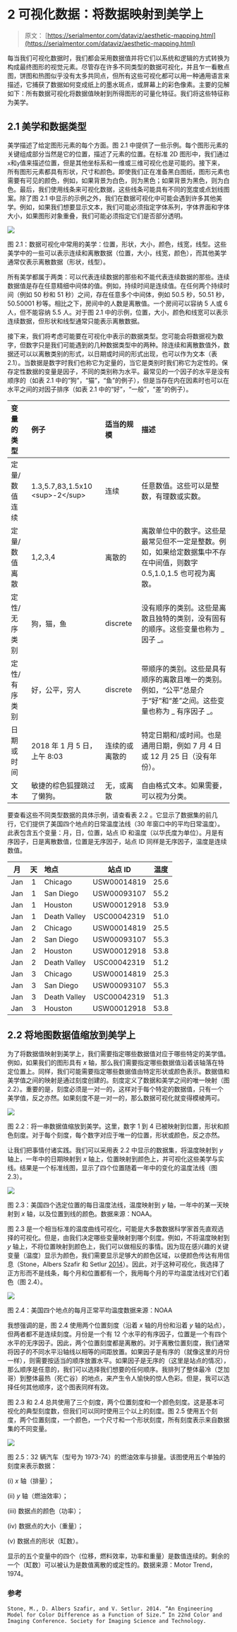 # 2 可视化数据：将数据映射到美学上

> 原文： [https://serialmentor.com/dataviz/aesthetic-mapping.html](https://serialmentor.com/dataviz/aesthetic-mapping.html)

每当我们可视化数据时，我们都会采用数据值并将它们以系统和逻辑的方式转换为构成最终图形的视觉元素。尽管存在许多不同类型的数据可视化，并且乍一看散点图，饼图和热图似乎没有太多共同点，但所有这些可视化都可以用一种通用语言来描述，它捕获了数据如何变成纸上的墨水斑点，或屏幕上的彩色像素。主要的见解如下：所有数据可视化将数据值映射到所得图形的可量化特征。我们将这些特征称为美学。

## 2.1 美学和数据类型

美学描述了给定图形元素的每个方面。图 2.1 中提供了一些示例。每个图形元素的关键组成部分当然是它的位置，描述了元素的位置。在标准 2D 图形中，我们通过`x`和`y`值来描述位置，但是其他坐标系和一维或三维可视化也是可能的。接下来，所有图形元素都具有形状，尺寸和颜色。即使我们正在准备黑白图纸，图形元素也需要有可见的颜色，例如，如果背景为白色，则为黑色；如果背景为黑色，则为白色。最后，我们使用线条来可视化数据，这些线条可能具有不同的宽度或点划线图案。除了图 2.1 中显示的示例之外，我们在数据可视化中可能会遇到许多其他美学。例如，如果我们想要显示文本，我们可能必须指定字体系列，字体界面和字体大小，如果图形对象重叠，我们可能必须指定它们是否部分透明。

![](img/171cbd0fc5aa63677c7b342755b11199.jpg)

图 2.1：数据可视化中常用的美学：位置，形状，大小，颜色，线宽，线型。这些美学中的一些可以表示连续和离散数据（位置，大小，线宽，颜色），而其他美学通常仅表示离散数据（形状，线型）。

所有美学都属于两类：可以代表连续数据的那些和不能代表连续数据的那些。连续数据值是存在任意精细中间体的值。例如，持续时间是连续值。在任何两个持续时间（例如 50 秒和 51 秒）之间，存在任意多个中间体，例如 50.5 秒，50.51 秒，50.50001 秒等。相比之下，房间中的人数是离散值。一个房间可以容纳 5 人或 6 人，但不能容纳 5.5 人。对于图 2.1 中的示例，位置，大小，颜色和线宽可以表示连续数据，但形状和线型通常只能表示离散数据。

接下来，我们将考虑可能要在可视化中表示的数据类型。您可能会将数据视为数字，但数字只是我们可能遇到的几种数据类型中的两种。除连续和离散数值外，数据还可以以离散类别的形式，以日期或时间的形式出现，也可以作为文本（表 2.1）。当数据是数字时我们也称它为定量的，当它是类别时我们称它为定性的。保存定性数据的变量是因子，不同的类别称为水平。最常见的一个因子的水平是没有顺序的（如表 2.1 中的“狗”，“猫”，“鱼”的例子），但是当存在内在因素时也可以在水平之间的对因子排序（如表 2.1 中的“好”，“一般”，“差”的例子）。

| 变量的类型 | 例子 | 适当的规模 | 描述 |
| :-- | :-- | :-- | :-- |
| 定量/数值连续 | 1.3,5.7,83,1.5x10 &lt;sup&gt;-2&lt;/sup&gt; | 连续 | 任意数值。这些可以是整数，有理数或实数。 |
| 定量/数值离散 | 1,2,3,4 | 离散的 | 离散单位中的数字。这些是最常见但不一定是整数。例如，如果给定数据集中不存在中间值，则数字 0.5,1.0,1.5 也可视为离散。 |
| 定性/无序类别 | 狗，猫，鱼 | discrete | 没有顺序的类别。这些是离散且独特的类别，没有固有的顺序。这些变量也称为 _ 因子 _。 |
| 定性/有序类别 | 好，公平，穷人 | discrete | 带顺序的类别。这些是具有顺序的离散且唯一的类别。例如，“公平”总是介于“好”和“差”之间。这些变量也称为 _ 有序因子 _。 |
| 日期或时间 | 2018 年 1 月 5 日，上午 8:03 | 连续的或离散的 | 特定日期和/或时间。也是通用日期，例如 7 月 4 日或 12 月 25 日（没有年份）。 |
| 文本 | 敏捷的棕色狐狸跳过了懒狗。 | 无，或离散 | 自由格式文本。如果需要，可以视为分类。 |

要查看这些不同类型数据的具体示例，请查看表 2.2 。它显示了数据集的前几行，它们提供了美国四个地点的日常温度法线（30 年窗口中的平均日常温度）。此表包含五个变量：月，日，位置，站点 ID 和温度（以华氏度为单位）。月是有序因子，日是离散数值，位置是无序因子，站点 ID 同样是无序因子，温度是连续数值。

| 月 | 天 | 地点 | 站点 ID | 温度 |
| :-: | :-: | :-- | :-: | :-: |
| Jan | 1 | Chicago | USW00014819 | 25.6 |
| Jan | 1 | San Diego | USW00093107 | 55.2 |
| Jan | 1 | Houston | USW00012918 | 53.9 |
| Jan | 1 | Death Valley | USC00042319 | 51.0 |
| Jan | 2 | Chicago | USW00014819 | 25.5 |
| Jan | 2 | San Diego | USW00093107 | 55.3 |
| Jan | 2 | Houston | USW00012918 | 53.8 |
| Jan | 2 | Death Valley | USC00042319 | 51.2 |
| Jan | 3 | Chicago | USW00014819 | 25.3 |
| Jan | 3 | San Diego | USW00093107 | 55.3 |
| Jan | 3 | Death Valley | USC00042319 | 51.3 |
| Jan | 3 | Houston | USW00012918 | 53.8 |

## 2.2 将地图数据值缩放到美学上

为了将数据值映射到美学上，我们需要指定哪些数据值对应于哪些特定的美学值。例如，如果我们的图形具有 _x_ 轴，那么我们需要指定哪些数据值沿着该轴落在特定位置上。同样，我们可能需要指定哪些数据值由特定形状或颜色表示。数据值和美学值之间的映射是通过刻度创建的。刻度定义了数据和美学之间的唯一映射（图 2.2）。重要的是，刻度必须是一对一的，这样对于每个特定的数据值，只有一个美学值，反之亦然。如果刻度不是一对一的，那么数据可视化就变得模棱两可。

![](img/be47af5e107ba940309be44590dcd739.jpg)

图 2.2：将一串数据值缩放到美学。这里，数字 1 到 4 已被映射到位置，形状和颜色刻度。对于每个刻度，每个数字对应于唯一的位置，形状或颜色，反之亦然。

让我们把事情付诸实践。我们可以采用表 2.2 中显示的数据集，将温度映射到 _y_ 轴上，一年中的日期映射到 _x_ 轴上，位置映射到颜色上，并可视化这些美学与实线。结果是一个标准线图，显示了四个位置随着一年中的变化的温度法线（图 2.3）。

![](img/6cef3423ab58eeef6e4beafc2446230f.jpg)

图 2.3：美国四个选定位置的每日温度法线，温度映射到 _y_ 轴，一年中的某一天映射到 _x_ 轴，以及位置到线的颜色。数据来源：NOAA。

图 2.3 是一个相当标准的温度曲线可视化，可能是大多数数据科学家首先直观选择的可视化。但是，由我们决定哪些变量映射到哪个刻度。例如，不将温度映射到 _y_ 轴上，不将位置映射到颜色上，我们可以做相反的事情。因为现在感兴趣的关键变量（温度）显示为颜色，我们需要显示足够大的颜色区域，以便颜色传达有用信息（Stone，Albers Szafir 和 Setlur [2014](#ref-Stone_et_al_2014)）。因此，对于这种可视化，我选择了正方形而不是线条，每个月和位置都有一个，我用每个月的平均温度法线对它们着色（图 2.4）。

![](img/0dcf33dd623c4136075c67c999dbe454.jpg)

图 2.4：美国四个地点的每月正常平均温度数据来源：NOAA

我想强调的是，图 2.4 使用两个位置刻度（沿着 _x_ 轴的月份和沿着 _y_ 轴的站点），但两者都不是连续刻度。月份是一个有 12 个水平的有序因子，位置是一个有四个水平的无序因子。因此，两个位置刻度都是离散的。对于离散位置刻度，我们通常将因子的不同水平沿轴线以相等的间距放置。如果因子是有序的（就像这里的月份一样），则需要按适当的顺序放置水平。如果因子是无序的（这里是站点的情况），那么顺序是任意的，我们可以选择我们想要的任何顺序。我排列了整体最冷（芝加哥）到整体最热（死亡谷）的地点，来产生令人愉快的惊人色彩。但是，我可以选择任何其他顺序，这个图表同样有效。

图 2.3 和 2.4 总共使用了三个刻度，两个位置刻度和一个颜色刻度。这是基本可视化的典型刻度数，但我们可以同时使用三个以上的刻度。图 2.5 使用五个刻度，两个位置刻度，一个颜色，一个尺寸和一个形状刻度，所有刻度表示来自数据集的不同变量。

![](img/13590d652ef7ad30e2c706d1d7918fb7.jpg)

图 2.5：32 辆汽车（型号为 1973-74）的燃油效率与排量。该图使用五个单独的刻度来表示数据：

(i) *x* 轴（排量）；

(ii) *y* 轴（燃油效率）；

(iii) 数据点的颜色（功率）；

(iv) 数据点的大小（重量）；

(v) 数据点的形状（缸数）。

显示的五个变量中的四个（位移，燃料效率，功率和重量）是数值连续的。剩余的一个（缸数）可以被认为是数值离散的或定性的。数据来源：Motor Trend，1974。

### 参考

```
Stone, M., D. Albers Szafir, and V. Setlur. 2014. “An Engineering Model for Color Difference as a Function of Size.” In 22nd Color and Imaging Conference. Society for Imaging Science and Technology.
```